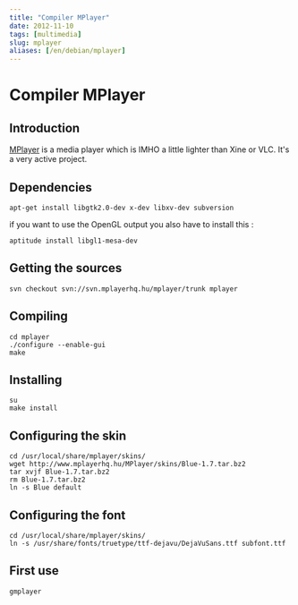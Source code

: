 ```yaml
---
title: "Compiler MPlayer"
date: 2012-11-10
tags: [multimedia]
slug: mplayer
aliases: [/en/debian/mplayer]
---
```

# Compiler MPlayer

## Introduction
[MPlayer](http://www.mplayerhq.hu) is a media player which is IMHO a little lighter than Xine or VLC. It's a very active project.

## Dependencies

```
apt-get install libgtk2.0-dev x-dev libxv-dev subversion
```

if you want to use the OpenGL output you also have to install this :

```
aptitude install libgl1-mesa-dev
```

## Getting the sources

```
svn checkout svn://svn.mplayerhq.hu/mplayer/trunk mplayer
```

## Compiling

```
cd mplayer
./configure --enable-gui
make
```

## Installing

```
su
make install
```

## Configuring the skin

```
cd /usr/local/share/mplayer/skins/
wget http://www.mplayerhq.hu/MPlayer/skins/Blue-1.7.tar.bz2
tar xvjf Blue-1.7.tar.bz2
rm Blue-1.7.tar.bz2
ln -s Blue default
```

## Configuring the font

```
cd /usr/local/share/mplayer/skins/
ln -s /usr/share/fonts/truetype/ttf-dejavu/DejaVuSans.ttf subfont.ttf
```

## First use

```
gmplayer
```

